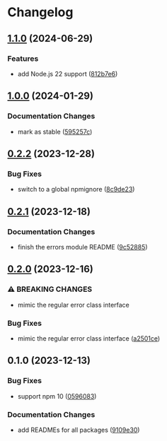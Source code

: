 # Changelog

## [1.1.0](https://github.com/rowanmanning/toolchain/compare/errors-v1.0.0...errors-v1.1.0) (2024-06-29)


### Features

* add Node.js 22 support ([812b7e6](https://github.com/rowanmanning/toolchain/commit/812b7e6bff71d677a144767a61e8dfed615a5094))

## [1.0.0](https://github.com/rowanmanning/toolchain/compare/errors-v0.2.2...errors-v1.0.0) (2024-01-29)


### Documentation Changes

* mark as stable ([595257c](https://github.com/rowanmanning/toolchain/commit/595257cdb79b451a728a60d67063279f4b7b9105))

## [0.2.2](https://github.com/rowanmanning/toolchain/compare/errors-v0.2.1...errors-v0.2.2) (2023-12-28)


### Bug Fixes

* switch to a global npmignore ([8c9de23](https://github.com/rowanmanning/toolchain/commit/8c9de2325e0783d1471cbd0f17a684d5eb301246))

## [0.2.1](https://github.com/rowanmanning/toolchain/compare/errors-v0.2.0...errors-v0.2.1) (2023-12-18)


### Documentation Changes

* finish the errors module README ([9c52885](https://github.com/rowanmanning/toolchain/commit/9c52885f31f49611e39639a173115f0e70a9959c))

## [0.2.0](https://github.com/rowanmanning/toolchain/compare/errors-v0.1.0...errors-v0.2.0) (2023-12-16)


### ⚠ BREAKING CHANGES

* mimic the regular error class interface

### Bug Fixes

* mimic the regular error class interface ([a2501ce](https://github.com/rowanmanning/toolchain/commit/a2501ceb8b62c20ac381d5fe453f38054013263f))

## 0.1.0 (2023-12-13)


### Bug Fixes

* support npm 10 ([0596083](https://github.com/rowanmanning/toolchain/commit/05960837bbf1637f258a4080971b3f36364dc2cd))


### Documentation Changes

* add READMEs for all packages ([9109e30](https://github.com/rowanmanning/toolchain/commit/9109e304fb3b2d1a810e1fc948fef2b325be1099))
